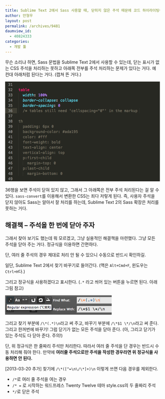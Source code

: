 ```yaml
---
title: Sublime Text 2에서 Sass 사용할 때, 닫히지 않은 주석 때문에 코드 하이라이팅이 잘 되지 않는 문제 해결
author: 안형우
layout: post
permalink: /archives/9481
daumview_id:
  - 40824333
categories:
  - 개발 툴
---
```

무슨 소리냐 하면, Sass 문법을 Sublime Text 2에서 사용할 수 있는데, 닫는 표시가 없는 CSS 주석을 처리하는 못하고 아래쪽 전부를 주석 처리하는 문제가 있다는 거다. 예컨대 아래처럼 된다는 거다. (캡쳐 뜬 거다.)

<img class="alignnone" alt="" src="/uploads/legacy/sass-comment-example.png" width="561" height="324" />

36행을 보면 주석이 닫혀 있지 않고, 그래서 그 아래쪽은 전부 주석 처리된다는 걸 알 수 있다. `sass-convert`를 이용해서 변환한 CSS는 죄다 저렇게 된다. 즉, 사용자 주석을 닫지 않아도 Sass는 알아서 잘 처리를 하는데, Sublime Text 2의 Sass 확장은 처리를 못하는 거다.

## 해결책 &#8211; 주석을 한 번에 닫아 주자

그래서 찾아 보기도 했는데 뭐 모르겠고, 그냥 실용적인 해결책을 마련했다. 그냥 모든 주석을 닫아 주는 거다. 정규식을 이용하면 간편하다.

단, 여러 줄 주석의 경우 제대로 처리 안 될 수 있으니 수동으로 반드시 확인하길.

일단, Sublime Text 2에서 찾기 바꾸기로 들어간다. (맥은 `Alt+Cmd+F`, 윈도우는 `Ctrl+H`다.)

그리고 정규식을 사용하겠다고 표시한다. (`.*` 라고 씌어 있는 버튼을 누르면 된다. 아래 그림 참고)

<img class="alignnone" alt="" src="/uploads/legacy/sumlime-text-2-regex-find.png" width="347" height="63" />

그리고 찾기 부분에 `/\*(.*)\n`라고 써 주고, 바꾸기 부분에 `/\*$1 \*/\n`라고 써 준다. 그리고 한꺼번에 바꾸기! 그럼 닫기가 없는 모든 주석을 닫아 준다. (아, 그리고 닫기가 있는 주석도 다 닫아 준다. 주의!)

단, 위 정규식은 한 줄짜리 주석만 처리한다. 따라서 여러 줄 주석을 단 경우는 반드시 수동 처리해 줘야 한다. 만약에 **여러줄 주석으로만 주석을 작성한 경우라면 위 정규식을 사용하면 안 된다.**

[2013-03-20 추가] 찾기에 `/\*([^=\n\/\*]+)\n` 이렇게 쓰면 다음 경우를 제외한다.

*   `/*`로 여러 줄 주석을 여는 경우
*   `/* =` 로 시작하는 워드프레스 Twenty Twelve 테마 style.css의 두 줄짜리 주석
*   `*/`로 닫은 주석
